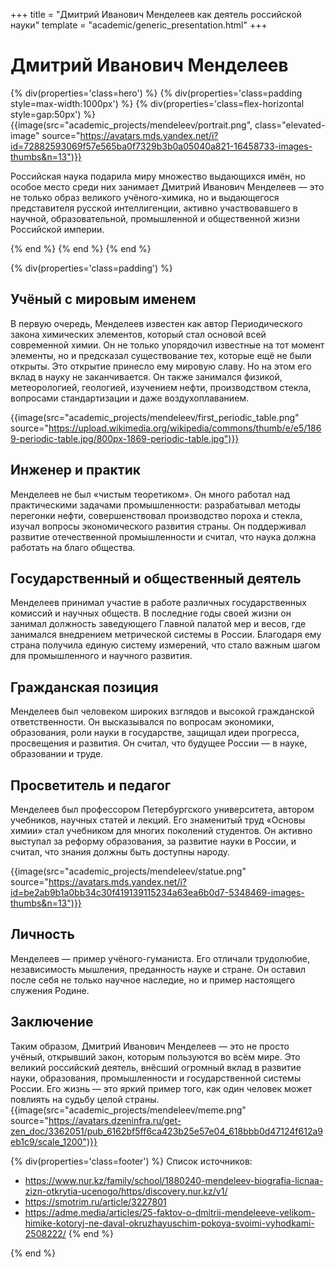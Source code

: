 +++
title = "Дмитрий Иванович Менделеев как деятель российской науки"
template = "academic/generic_presentation.html"
+++

# Дмитрий Иванович Менделеев

{% div(properties='class=hero') %}
{% div(properties='class=padding style=max-width:1000px') %}
{% div(properties='class=flex-horizontal style=gap:50px') %}
{{image(src="academic_projects/mendeleev/portrait.png", class="elevated-image" source="https://avatars.mds.yandex.net/i?id=72882593069f57e565ba0f7329b3b0a05040a821-16458733-images-thumbs&n=13")}}
<p style="align-content: center">Российская наука подарила миру множество выдающихся имён, но особое место среди них занимает Дмитрий Иванович Менделеев — это не только образ великого учёного-химика, но и выдающегося представителя русской интеллигенции, активно участвовавшего в научной, образовательной, промышленной и общественной жизни Российской империи.</p>
{% end %}
{% end %}
{% end %}

{% div(properties='class=padding') %}

## Учёный с мировым именем

В первую очередь, Менделеев известен как автор Периодического закона химических элементов, который стал основой всей современной химии. Он не только упорядочил известные на тот момент элементы, но и предсказал существование тех, которые ещё не были открыты. Это открытие принесло ему мировую славу.
Но на этом его вклад в науку не заканчивается. Он также занимался физикой, метеорологией, геологией, изучением нефти, производством стекла, вопросами стандартизации и даже воздухоплаванием.

{{image(src="academic_projects/mendeleev/first_periodic_table.png" source="https://upload.wikimedia.org/wikipedia/commons/thumb/e/e5/1869-periodic-table.jpg/800px-1869-periodic-table.jpg")}}

## Инженер и практик

Менделеев не был «чистым теоретиком». Он много работал над практическими задачами промышленности: разрабатывал методы перегонки нефти, совершенствовал производство пороха и стекла, изучал вопросы экономического развития страны. Он поддерживал развитие отечественной промышленности и считал, что наука должна работать на благо общества.

## Государственный и общественный деятель

Менделеев принимал участие в работе различных государственных комиссий и научных обществ. В последние годы своей жизни он занимал должность заведующего Главной палатой мер и весов, где занимался внедрением метрической системы в России. Благодаря ему страна получила единую систему измерений, что стало важным шагом для промышленного и научного развития.

## Гражданская позиция

Менделеев был человеком широких взглядов и высокой гражданской ответственности. Он высказывался по вопросам экономики, образования, роли науки в государстве, защищал идеи прогресса, просвещения и развития. Он считал, что будущее России — в науке, образовании и труде.

## Просветитель и педагог

Менделеев был профессором Петербургского университета, автором учебников, научных статей и лекций. Его знаменитый труд «Основы химии» стал учебником для многих поколений студентов. Он активно выступал за реформу образования, за развитие науки в России, и считал, что знания должны быть доступны народу.

{{image(src="academic_projects/mendeleev/statue.png" source="https://avatars.mds.yandex.net/i?id=be2ab9b1a0bb34c30f419139115234a63ea6b0d7-5348469-images-thumbs&n=13")}}

## Личность

Менделеев — пример учёного-гуманиста. Его отличали трудолюбие, независимость мышления, преданность науке и стране. Он оставил после себя не только научное наследие, но и пример настоящего служения Родине.

## Заключение

Таким образом, Дмитрий Иванович Менделеев — это не просто учёный, открывший закон, которым пользуются во всём мире. Это великий российский деятель, внёсший огромный вклад в развитие науки, образования, промышленности и государственной системы России. Его жизнь — это яркий пример того, как один человек может повлиять на судьбу целой страны.
{{image(src="academic_projects/mendeleev/meme.png" source="https://avatars.dzeninfra.ru/get-zen_doc/3362051/pub_6162bf5ff6ca423b25e57e04_618bbb0d47124f612a9eb1c9/scale_1200")}}

{% div(properties='class=footer') %}
Список источников:
- https://www.nur.kz/family/school/1880240-mendeleev-biografia-licnaa-zizn-otkrytia-ucenogo/https/discovery.nur.kz/v1/
- https://smotrim.ru/article/3227801
- https://adme.media/articles/25-faktov-o-dmitrii-mendeleeve-velikom-himike-kotoryj-ne-daval-okruzhayuschim-pokoya-svoimi-vyhodkami-2508222/
{% end %}

{% end %}
